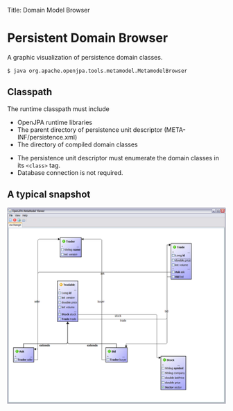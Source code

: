 Title: Domain Model Browser

<a name="DomainModelBrowser-PersistentDomainBrowser"></a>

# Persistent Domain Browser

A graphic visualization of persistence domain classes.


    $ java org.apache.openjpa.tools.metamodel.MetamodelBrowser


<a name="DomainModelBrowser-Classpath"></a>

## Classpath
  The runtime classpath must include

* OpenJPA runtime libraries
* The parent directory of persistence unit descriptor (META-INF/persistence.xml)
* The directory of compiled domain classes

<span class="info">

* The persistence unit descriptor must enumerate the domain classes in its `<class>` tag.
* Database connection is not required.

</span>



<a name="DomainModelBrowser-Atypicalsnapshot"></a>

## A typical snapshot 

![](images/mmb.PNG)

